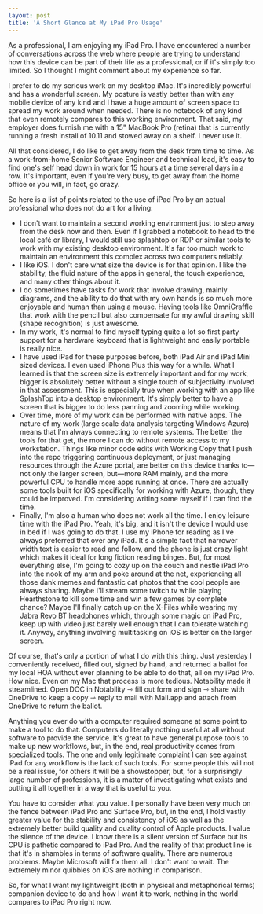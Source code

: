```yaml
---
layout: post
title: 'A Short Glance at My iPad Pro Usage'
---
```

As a professional, I am enjoying my iPad Pro. I have encountered a number of conversations across the web where people are trying to understand how this device can be part of their life as a professional, or if it's simply too limited. So I thought I might comment about my  experience so far.

I prefer to do my serious work on my desktop iMac. It's incredibly powerful and has a wonderful screen. My posture is vastly better than with any mobile device of any kind and I have a huge amount of screen space to spread my work around when needed. There is no notebook of any kind that even remotely compares to this working environment. That said, my employer does furnish me with a 15" MacBook Pro (retina) that is currently running a fresh install of 10.11 and stowed away on a shelf. I never use it.

All that considered, I do like to get away from the desk from time to time. As a work-from-home Senior Software Engineer and technical lead, it's easy to find one's self head down in work for 15 hours at a time several days in a row. It's important, even if you're very busy, to get away from the home office or you will, in fact, go crazy.

So here is a list of points related to the use of iPad Pro by an actual professional who does not do art for a living:

* I don't want to maintain a second working environment just to step away from the desk now and then. Even if I grabbed a notebook to head to the local café or library, I would still use splashtop or RDP or similar tools to work with my existing desktop environment. It's far too much work to maintain an environment this complex across two computers reliably.
* I like iOS. I don't care what size the device is for that opinion. I like the stability, the fluid nature of the apps in general, the touch experience, and many other things about it.
* I do sometimes have tasks for work that involve drawing, mainly diagrams, and the ability to do that with my own hands is so much more enjoyable and human than using a mouse. Having tools like OmniGraffle that work with the pencil but also compensate for my awful drawing skill (shape recognition) is just awesome.
* In my work, it's normal to find myself typing quite a lot so first party support for a hardware keyboard that is lightweight and easily portable is really nice.
* I have used iPad for these purposes before, both iPad Air and iPad Mini sized devices. I even used iPhone Plus this way for a while. What I learned is that the screen size is extremely important and for my work, bigger is absolutely better without a single touch of subjectivity involved in that assessment. This is especially true when working with an app like SplashTop into a desktop environment. It's simply better to have a screen that is bigger to do less panning and zooming while working.
* Over time, more of my work can be performed with native apps. The nature of my work (large scale data analysis targeting Windows Azure) means that I'm always connecting to remote systems. The better the tools for that get, the more I can do without remote access to my workstation. Things like minor code edits with Working Copy that I push into the repo triggering continuous deployment, or just managing resources through the Azure portal, are better on this device thanks to—not only the larger screen, but—more RAM mainly, and the more powerful CPU to handle more apps running at once. There are actually some tools built for iOS specifically for working with Azure, though, they could be improved. I'm considering writing some myself if I can find the time.
* Finally, I'm also a human who does not work all the time. I enjoy leisure time with the iPad Pro. Yeah, it's big, and it isn't the device I would use in bed if I was going to do that. I use my iPhone for reading as I've always preferred that over any iPad. It's a simple fact that narrower width text is easier to read and follow, and the phone is just crazy light which makes it ideal for long fiction reading binges. But, for most everything else, I'm going to cozy up on the couch and nestle iPad Pro into the nook of my arm and poke around at the net, experiencing all those dank memes and fantastic cat photos that the cool people are always sharing. Maybe I'll stream some twitch.tv while playing Hearthstone to kill some time and win a few games by complete chance? Maybe I'll finally catch up on the X-Files while wearing my Jabra Revo BT headphones which, through some magic on iPad Pro, keep up with video just barely well enough that I can tolerate watching it. Anyway, anything involving multitasking on iOS is better on the larger screen.

Of course, that's only a portion of what I do with this thing. Just yesterday I conveniently received, filled out, signed by hand, and returned a ballot for my local HOA without ever planning to be able to do that, all on my iPad Pro. How nice. Even on my Mac that process is more tedious. Notability made it streamlined. Open DOC in Notability ⇾ fill out form and sign ⇾ share with OneDrive to keep a copy ⇾ reply to mail with Mail.app and attach from OneDrive to return the ballot.

Anything you ever do with a computer required someone at some point to make a tool to do that. Computers do literally nothing useful at all without software to provide the service. It's great to have general purpose tools to make up new workflows, but, in the end, real productivity comes from specialized tools. The one and only legitimate complaint I can see against iPad for any workflow is the lack of such tools. For some people this will not be a real issue, for others it will be a showstopper, but, for a surprisingly large number of professions, it is a matter of investigating what exists and putting it all together in a way that is useful to you. 

You have to consider what you value. I personally have been very much on the fence between iPad Pro and Surface Pro, but, in the end, I hold vastly greater value for the stability and consistency of iOS as well as the extremely better build quality and quality control of Apple products. I value the silence of the device. I know there is a silent version of Surface but its CPU is pathetic compared to iPad Pro. And the reality of that product line is that it's in shambles in terms of software quality. There are numerous problems. Maybe Microsoft will fix them all. I don't want to wait. The extremely minor quibbles on iOS are nothing in comparison.

So, for what I want my lightweight (both in physical and metaphorical terms) companion device to do and how I want it to work, nothing in the world compares to iPad Pro right now.